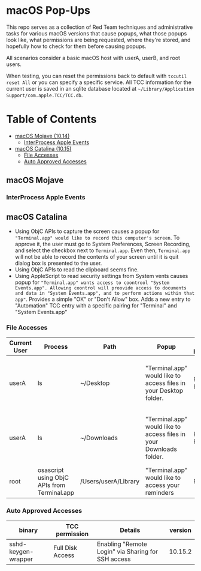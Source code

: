 # macOS Pop-Ups

This repo serves as a collection of Red Team techniques and administrative tasks for various macOS versions that cause popups, what those popups look like, what permissions are being requested, where they're stored, and hopefully how to check for them before causing popups.

All scenarios consider a basic macOS host with userA, userB, and root users.

When testing, you can reset the permissions back to default with `tccutil reset All` or you can specify a specific service. All TCC information for the current user is saved in an sqlite database located at `~/Library/Application Support/com.apple.TCC/TCC.db`. 

# Table of Contents
- [macOS Mojave (10.14)](#macos-mojave)
  - [InterProcess Apple Events](#interprocess-apple-events)
- [macOS Catalina (10.15)](#macos-catalina)
  - [File Accesses](#file-accesses)
  - [Auto Approved Accesses](#auto-approved-accesses)

## macOS Mojave

### InterProcess Apple Events

## macOS Catalina

- Using ObjC APIs to capture the screen causes a popup for `"Terminal.app" would like to record this computer's screen`. To approve it, the user must go to System Preferences, Screen Recording, and select the checkbox next to `Terminal.app`. Even then, `Terminal.app` will not be able to record the contents of your screen until it is quit dialog box is presented to the user.
- Using ObjC APIs to read the clipboard seems fine.
- Using AppleScript to read security settings from System vents causes popup for `"Terminal.app" wants access to coontrool "System Events.app". Allowing coontrol will proovide access to documents and data in "System Events.app", and to perform actions within that app"`. Provides a simple "OK" or "Don't Allow" box. Adds a new entry to "Automation" TCC entry with a specific pairing for "Terminal" and "System Events.app"

### File Accesses
|Current User | Process | Path | Popup | TCC permission | Details | Version |
| ----------- | ------- | ---- | ----- | -------------- | ------  | ------- |
| userA | ls | ~/Desktop | "Terminal.app" would like to access files in your Desktop folder. | Files and Folders | Specific pairing between Terminal and Desktop Folder| 10.15.2 |
| userA | ls | ~/Downloads | "Terminal.app" would like to access files in your Downloads folder. | Files and Folders | Specific pairing between Terminal and Downloads Folder| 10.15.2 |
| root | osascript using ObjC APIs from Terminal.app | /Users/userA/Library | "Terminal.app" would like to access your reminders | Reminders | Entry for terminal for reminders | 10.15.2 |

### Auto Approved Accesses
| binary | TCC permission | Details | version |
| -----  | -------------  | ------- | ------- |
| sshd-keygen-wrapper | Full Disk Access | Enabling "Remote Login" via Sharing for SSH access | 10.15.2 |
